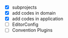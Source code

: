 - [x] subprojects
- [x] add codes in domain
- [x] add codes in application
- [ ] EditorConfig
- [ ] Convention Plugins